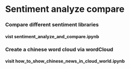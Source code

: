# Sentiment analyze compare

### Compare different sentiment libraries
  ####   vist sentiment_analyze_and_compare.ipynb

### Create a chinese word cloud via wordCloud
  ####   visit how_to_show_chinese_news_in_cloud_world.ipynb
